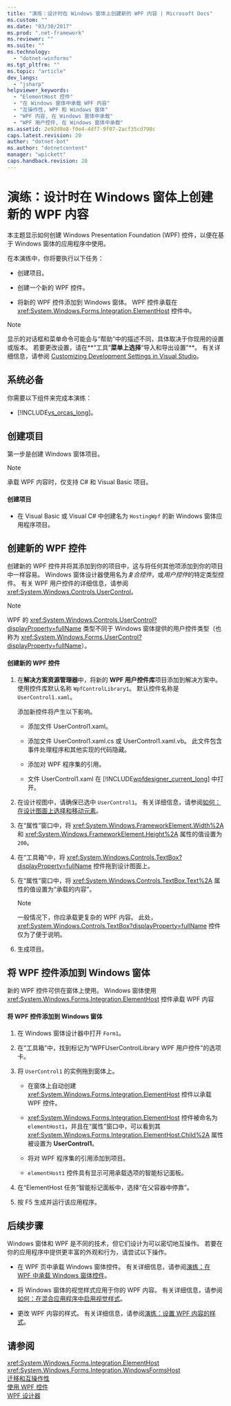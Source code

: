 ```yaml
---
title: "演练：设计时在 Windows 窗体上创建新的 WPF 内容 | Microsoft Docs"
ms.custom: ""
ms.date: "03/30/2017"
ms.prod: ".net-framework"
ms.reviewer: ""
ms.suite: ""
ms.technology: 
  - "dotnet-winforms"
ms.tgt_pltfrm: ""
ms.topic: "article"
dev_langs: 
  - "jsharp"
helpviewer_keywords: 
  - "ElementHost 控件"
  - "在 Windows 窗体中承载 WPF 内容"
  - "互操作性, WPF 和 Windows 窗体"
  - "WPF 内容, 在 Windows 窗体中承载"
  - "WPF 用户控件, 在 Windows 窗体中承载"
ms.assetid: 2e92d8e8-f0e4-4df7-9f07-2acf35cd798c
caps.latest.revision: 20
author: "dotnet-bot"
ms.author: "dotnetcontent"
manager: "wpickett"
caps.handback.revision: 20
---
```

# 演练：设计时在 Windows 窗体上创建新的 WPF 内容
本主题显示如何创建 Windows Presentation Foundation \(WPF\) 控件，以便在基于 Windows 窗体的应用程序中使用。  
  
 在本演练中，你将要执行以下任务：  
  
-   创建项目。  
  
-   创建一个新的 WPF 控件。  
  
-   将新的 WPF 控件添加到 Windows 窗体。  WPF 控件承载在 <xref:System.Windows.Forms.Integration.ElementHost> 控件中。  
  
> [!NOTE]
>  显示的对话框和菜单命令可能会与“帮助”中的描述不同，具体取决于你现用的设置或版本。  若要更改设置，请在**“工具”**菜单上选择**“导入和导出设置”**。  有关详细信息，请参阅 [Customizing Development Settings in Visual Studio](http://msdn.microsoft.com/zh-cn/22c4debb-4e31-47a8-8f19-16f328d7dcd3)。  
  
## 系统必备  
 你需要以下组件来完成本演练：  
  
-   [!INCLUDE[vs_orcas_long](../../../../includes/vs-orcas-long-md.md)]。  
  
## 创建项目  
 第一步是创建 Windows 窗体项目。  
  
> [!NOTE]
>  承载 WPF 内容时，仅支持 C\# 和 Visual Basic 项目。  
  
#### 创建项目  
  
-   在 Visual Basic 或 Visual C\# 中创建名为 `HostingWpf` 的新 Windows 窗体应用程序项目。  
  
## 创建新的 WPF 控件  
 创建新的 WPF 控件并将其添加到你的项目中，这与将任何其他项添加到你的项目中一样容易。  Windows 窗体设计器使用名为*复合控件*，或*用户控件*的特定类型控件。  有关 WPF 用户控件的详细信息，请参阅 <xref:System.Windows.Controls.UserControl>。  
  
> [!NOTE]
>  WPF 的 <xref:System.Windows.Controls.UserControl?displayProperty=fullName> 类型不同于 Windows 窗体提供的用户控件类型（也称为 <xref:System.Windows.Forms.UserControl?displayProperty=fullName>）。  
  
#### 创建新的 WPF 控件  
  
1.  在**解决方案资源管理器**中，将新的 **WPF 用户控件库**项目添加到解决方案中。  使用控件库默认名称 `WpfControlLibrary1`。  默认控件名称是 `UserControl1.xaml`。  
  
     添加新控件将产生以下影响。  
  
    -   添加文件 UserControl1.xaml。  
  
    -   添加文件 UserControl1.xaml.cs 或 UserControl1.xaml.vb。  此文件包含事件处理程序和其他实现的代码隐藏。  
  
    -   添加对 WPF 程序集的引用。  
  
    -   文件 UserControl1.xaml 在 [!INCLUDE[wpfdesigner_current_long](../../../../includes/wpfdesigner-current-long-md.md)] 中打开。  
  
2.  在设计视图中，请确保已选中 `UserControl1`。  有关详细信息，请参阅[如何：在设计图面上选择和移动元素](http://msdn.microsoft.com/zh-cn/54cb70b6-b35b-46e4-a0cc-65189399c474)。  
  
3.  在“属性”窗口中，将 <xref:System.Windows.FrameworkElement.Width%2A> 和 <xref:System.Windows.FrameworkElement.Height%2A> 属性的值设置为 `200`。  
  
4.  在“工具箱”中，将 <xref:System.Windows.Controls.TextBox?displayProperty=fullName> 控件拖到设计图面上。  
  
5.  在“属性”窗口中，将 <xref:System.Windows.Controls.TextBox.Text%2A> 属性的值设置为“承载的内容”。  
  
    > [!NOTE]
    >  一般情况下，你应承载更复杂的 WPF 内容。  此处，<xref:System.Windows.Controls.TextBox?displayProperty=fullName> 控件仅为了便于说明。  
  
6.  生成项目。  
  
## 将 WPF 控件添加到 Windows 窗体  
 新的 WPF 控件可供在窗体上使用。  Windows 窗体使用 <xref:System.Windows.Forms.Integration.ElementHost> 控件承载 WPF 内容  
  
#### 将 WPF 控件添加到 Windows 窗体  
  
1.  在 Windows 窗体设计器中打开 `Form1`。  
  
2.  在“工具箱”中，找到标记为“WPFUserControlLibrary WPF 用户控件”的选项卡。  
  
3.  将 `UserControl1` 的实例拖到窗体上。  
  
    -   在窗体上自动创建 <xref:System.Windows.Forms.Integration.ElementHost> 控件以承载 WPF 控件。  
  
    -   <xref:System.Windows.Forms.Integration.ElementHost> 控件被命名为 `elementHost1`，并且在“属性”窗口中，可以看到其 <xref:System.Windows.Forms.Integration.ElementHost.Child%2A> 属性被设置为 **UserControl1**。  
  
    -   将对 WPF 程序集的引用添加到项目。  
  
    -   `elementHost1` 控件具有显示可用承载选项的智能标记面板。  
  
4.  在“ElementHost 任务”智能标记面板中，选择“在父容器中停靠”。  
  
5.  按 F5 生成并运行该应用程序。  
  
## 后续步骤  
 Windows 窗体和 WPF 是不同的技术，但它们设计为可以密切地互操作。  若要在你的应用程序中提供更丰富的外观和行为，请尝试以下操作。  
  
-   在 WPF 页中承载 Windows 窗体控件。  有关详细信息，请参阅[演练：在 WPF 中承载 Windows 窗体控件](../../../../docs/framework/wpf/advanced/walkthrough-hosting-a-windows-forms-control-in-wpf.md)。  
  
-   将 Windows 窗体的视觉样式应用于你的 WPF 内容。  有关详细信息，请参阅[如何：在混合应用程序中启用视觉样式](../../../../docs/framework/wpf/advanced/how-to-enable-visual-styles-in-a-hybrid-application.md)。  
  
-   更改 WPF 内容的样式。  有关详细信息，请参阅[演练：设置 WPF 内容的样式](../../../../docs/framework/winforms/advanced/walkthrough-styling-wpf-content.md)。  
  
## 请参阅  
 <xref:System.Windows.Forms.Integration.ElementHost>   
 <xref:System.Windows.Forms.Integration.WindowsFormsHost>   
 [迁移和互操作性](../../../../docs/framework/wpf/advanced/migration-and-interoperability.md)   
 [使用 WPF 控件](../../../../docs/framework/winforms/advanced/using-wpf-controls.md)   
 [WPF 设计器](http://msdn.microsoft.com/zh-cn/c6c65214-8411-4e16-b254-163ed4099c26)